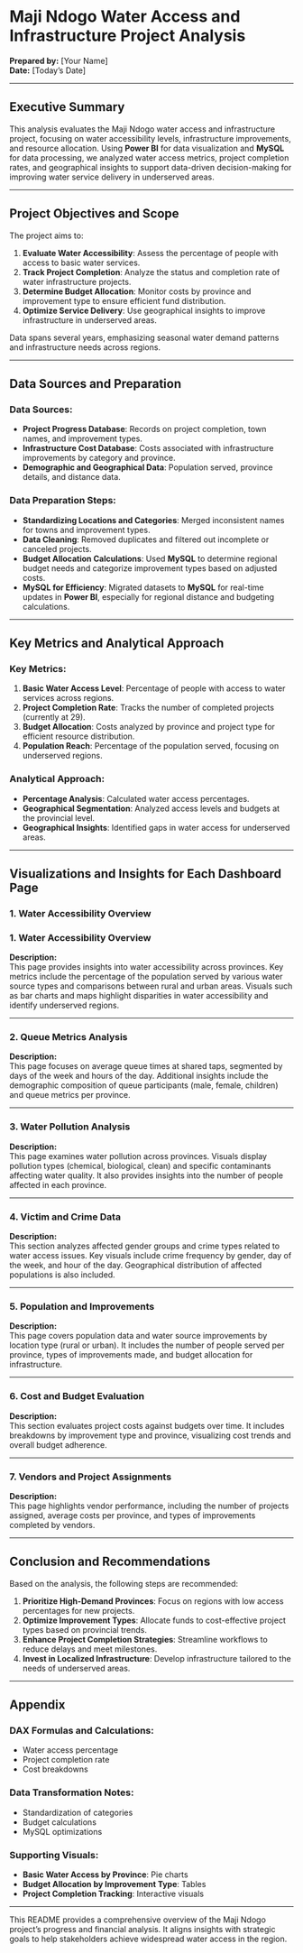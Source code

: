 # Maji Ndogo Water Access and Infrastructure Project Analysis

**Prepared by:** [Your Name]  
**Date:** [Today’s Date]  

---

## Executive Summary

This analysis evaluates the Maji Ndogo water access and infrastructure project, focusing on water accessibility levels, infrastructure improvements, and resource allocation. Using **Power BI** for data visualization and **MySQL** for data processing, we analyzed water access metrics, project completion rates, and geographical insights to support data-driven decision-making for improving water service delivery in underserved areas.

---

## Project Objectives and Scope

The project aims to:

1. **Evaluate Water Accessibility**: Assess the percentage of people with access to basic water services.
2. **Track Project Completion**: Analyze the status and completion rate of water infrastructure projects.
3. **Determine Budget Allocation**: Monitor costs by province and improvement type to ensure efficient fund distribution.
4. **Optimize Service Delivery**: Use geographical insights to improve infrastructure in underserved areas.

Data spans several years, emphasizing seasonal water demand patterns and infrastructure needs across regions.

---

## Data Sources and Preparation

### Data Sources:
- **Project Progress Database**: Records on project completion, town names, and improvement types.
- **Infrastructure Cost Database**: Costs associated with infrastructure improvements by category and province.
- **Demographic and Geographical Data**: Population served, province details, and distance data.

### Data Preparation Steps:
- **Standardizing Locations and Categories**: Merged inconsistent names for towns and improvement types.
- **Data Cleaning**: Removed duplicates and filtered out incomplete or canceled projects.
- **Budget Allocation Calculations**: Used **MySQL** to determine regional budget needs and categorize improvement types based on adjusted costs.
- **MySQL for Efficiency**: Migrated datasets to **MySQL** for real-time updates in **Power BI**, especially for regional distance and budgeting calculations.

---

## Key Metrics and Analytical Approach

### Key Metrics:
1. **Basic Water Access Level**: Percentage of people with access to water services across regions.
2. **Project Completion Rate**: Tracks the number of completed projects (currently at 29).
3. **Budget Allocation**: Costs analyzed by province and project type for efficient resource distribution.
4. **Population Reach**: Percentage of the population served, focusing on underserved regions.

### Analytical Approach:
- **Percentage Analysis**: Calculated water access percentages.
- **Geographical Segmentation**: Analyzed access levels and budgets at the provincial level.
- **Geographical Insights**: Identified gaps in water access for underserved areas.

---

## Visualizations and Insights for Each Dashboard Page

### 1. **Water Accessibility Overview**
### 1. Water Accessibility Overview

**Description:**  
This page provides insights into water accessibility across provinces. Key metrics include the percentage of the population served by various water source types and comparisons between rural and urban areas. Visuals such as bar charts and maps highlight disparities in water accessibility and identify underserved regions.

---

### 2. **Queue Metrics Analysis**
**Description:**  
This page focuses on average queue times at shared taps, segmented by days of the week and hours of the day. Additional insights include the demographic composition of queue participants (male, female, children) and queue metrics per province.

---

### 3. **Water Pollution Analysis**
**Description:**  
This page examines water pollution across provinces. Visuals display pollution types (chemical, biological, clean) and specific contaminants affecting water quality. It also provides insights into the number of people affected in each province.

---

### 4. **Victim and Crime Data**
**Description:**  
This section analyzes affected gender groups and crime types related to water access issues. Key visuals include crime frequency by gender, day of the week, and hour of the day. Geographical distribution of affected populations is also included.

---

### 5. **Population and Improvements**
**Description:**  
This page covers population data and water source improvements by location type (rural or urban). It includes the number of people served per province, types of improvements made, and budget allocation for infrastructure.

---

### 6. **Cost and Budget Evaluation**
**Description:**  
This section evaluates project costs against budgets over time. It includes breakdowns by improvement type and province, visualizing cost trends and overall budget adherence.

---

### 7. **Vendors and Project Assignments**
**Description:**  
This page highlights vendor performance, including the number of projects assigned, average costs per province, and types of improvements completed by vendors.

---

## Conclusion and Recommendations

Based on the analysis, the following steps are recommended:

1. **Prioritize High-Demand Provinces**: Focus on regions with low access percentages for new projects.
2. **Optimize Improvement Types**: Allocate funds to cost-effective project types based on provincial trends.
3. **Enhance Project Completion Strategies**: Streamline workflows to reduce delays and meet milestones.
4. **Invest in Localized Infrastructure**: Develop infrastructure tailored to the needs of underserved areas.

---

## Appendix

### DAX Formulas and Calculations:
- Water access percentage
- Project completion rate
- Cost breakdowns

### Data Transformation Notes:
- Standardization of categories
- Budget calculations
- MySQL optimizations

### Supporting Visuals:
- **Basic Water Access by Province**: Pie charts
- **Budget Allocation by Improvement Type**: Tables
- **Project Completion Tracking**: Interactive visuals

---

This README provides a comprehensive overview of the Maji Ndogo project’s progress and financial analysis. It aligns insights with strategic goals to help stakeholders achieve widespread water access in the region.
